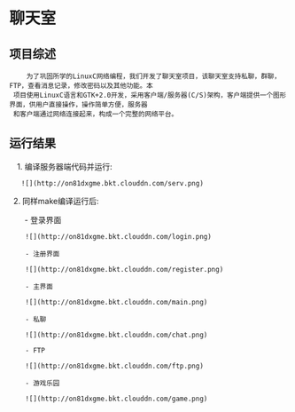 # 聊天室


## 项目综述
     　　为了巩固所学的LinuxC网络编程，我们开发了聊天室项目，该聊天室支持私聊，群聊，FTP，查看消息记录，修改密码以及其他功能。本
     项目使用LinuxC语言和GTK+2.0开发，采用客户端/服务器(C/S)架构，客户端提供一个图形界面，供用户直接操作，操作简单方便，服务器
     和客户端通过网络连接起来，构成一个完整的网络平台。

## 运行结果

　1. 编译服务器端代码并运行:
  
       ![](http://on81dxgme.bkt.clouddn.com/serv.png)
    
  2. 同样make编译运行后:
    
        - 登录界面
        
        ![](http://on81dxgme.bkt.clouddn.com/login.png)
        
        - 注册界面
        
        ![](http://on81dxgme.bkt.clouddn.com/register.png)
        
        - 主界面
        
        ![](http://on81dxgme.bkt.clouddn.com/main.png)
        
        - 私聊
        
        ![](http://on81dxgme.bkt.clouddn.com/chat.png)
        
        - FTP
        
        ![](http://on81dxgme.bkt.clouddn.com/ftp.png)
        
        - 游戏乐园
        
        ![](http://on81dxgme.bkt.clouddn.com/game.png)
